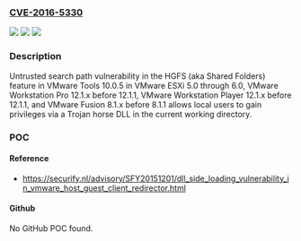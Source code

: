 ### [CVE-2016-5330](https://cve.mitre.org/cgi-bin/cvename.cgi?name=CVE-2016-5330)
![](https://img.shields.io/static/v1?label=Product&message=n%2Fa&color=blue)
![](https://img.shields.io/static/v1?label=Version&message=n%2Fa&color=blue)
![](https://img.shields.io/static/v1?label=Vulnerability&message=n%2Fa&color=brighgreen)

### Description

Untrusted search path vulnerability in the HGFS (aka Shared Folders) feature in VMware Tools 10.0.5 in VMware ESXi 5.0 through 6.0, VMware Workstation Pro 12.1.x before 12.1.1, VMware Workstation Player 12.1.x before 12.1.1, and VMware Fusion 8.1.x before 8.1.1 allows local users to gain privileges via a Trojan horse DLL in the current working directory.

### POC

#### Reference
- https://securify.nl/advisory/SFY20151201/dll_side_loading_vulnerability_in_vmware_host_guest_client_redirector.html

#### Github
No GitHub POC found.

